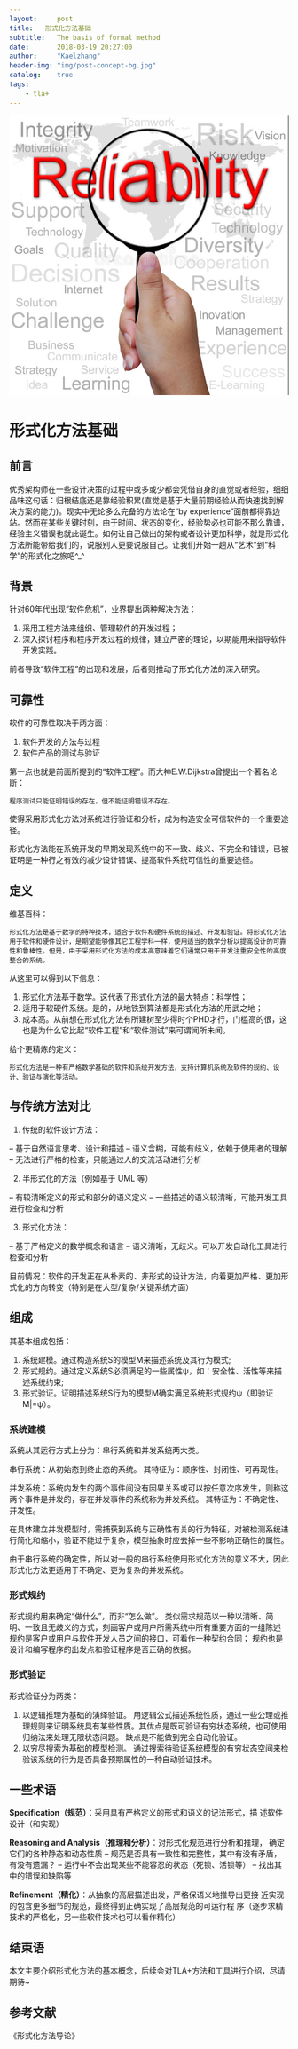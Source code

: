 ```yaml
---
layout:     post
title:   形式化方法基础
subtitle:   The basis of formal method
date:       2018-03-19 20:27:00
author:     "Kaelzhang"
header-img: "img/post-concept-bg.jpg"
catalog:    true
tags:
    - tla+
---
```


![reliablity](/img/in-post/TLAPlus/可靠性.jpg)

# 形式化方法基础

## 前言
优秀架构师在一些设计决策的过程中或多或少都会凭借自身的直觉或者经验，细细品味这句话：归根结底还是靠经验积累(直觉是基于大量前期经验从而快速找到解决方案的能力)。现实中无论多么完备的方法论在“by experience”面前都得靠边站。然而在某些关键时刻，由于时间、状态的变化，经验势必也可能不那么靠谱，经验主义错误也就此诞生。如何让自己做出的架构或者设计更加科学，就是形式化方法所能带给我们的，说服别人更要说服自己。让我们开始一趟从“艺术”到“科学”的形式化之旅吧^_^

## 背景

针对60年代出现“软件危机”，业界提出两种解决方法：

1. 采用工程方法来组织、管理软件的开发过程；
2. 深入探讨程序和程序开发过程的规律，建立严密的理论，以期能用来指导软件开发实践。

前者导致“软件工程”的出现和发展，后者则推动了形式化方法的深入研究。

## 可靠性
软件的可靠性取决于两方面：

1. 软件开发的方法与过程
2. 软件产品的测试与验证

第一点也就是前面所提到的“软件工程”。而大神E.W.Dijkstra曾提出一个著名论断：

```
程序测试只能证明错误的存在，但不能证明错误不存在。
```

使得采用形式化方法对系统进行验证和分析，成为构造安全可信软件的一个重要途径。

形式化方法能在系统开发的早期发现系统中的不一致、歧义、不完全和错误，已被证明是一种行之有效的减少设计错误、提高软件系统可信性的重要途径。

## 定义

维基百科：

```
形式化方法是基于数学的特种技术，适合于软件和硬件系统的描述、开发和验证。将形式化方法用于软件和硬件设计，是期望能够像其它工程学科一样，使用适当的数学分析以提高设计的可靠性和鲁棒性。但是，由于采用形式化方法的成本高意味着它们通常只用于开发注重安全性的高度整合的系统。
```

从这里可以得到以下信息：

1. 形式化方法基于数学。这代表了形式化方法的最大特点：科学性；
2. 适用于软硬件系统。是的，从地铁到算法都是形式化方法的用武之地；
3. 成本高。从前想在形式化方法有所建树至少得时个PHD才行，门槛高的很，这也是为什么它比起“软件工程”和“软件测试”来可谓闻所未闻。

给个更精炼的定义：


```
形式化方法是一种有严格数学基础的软件和系统开发方法，支持计算机系统及软件的规约、设计、验证与演化等活动。
```

## 与传统方法对比

1. 传统的软件设计方法：

– 基于自然语言思考、设计和描述
– 语义含糊，可能有歧义，依赖于使用者的理解
– 无法进行严格的检查，只能通过人的交流活动进行分析

2. 半形式化的方法（例如基于 UML 等）

– 有较清晰定义的形式和部分的语义定义
– 一些描述的语义较清晰，可能开发工具进行检查和分析

3. 形式化方法：

– 基于严格定义的数学概念和语言
– 语义清晰，无歧义。可以开发自动化工具进行检查和分析

目前情况：软件的开发正在从朴素的、非形式的设计方法，向着更加严格、更加形式化的方向转变（特别是在大型/复杂/关键系统方面）

## 组成

其基本组成包括：

1. 系统建模。通过构造系统S的模型M来描述系统及其行为模式;
2. 形式规约。通过定义系统S必须满足的一些属性ψ，如：安全性、活性等来描述系统约束;
3. 形式验证。证明描述系统S行为的模型M确实满足系统形式规约ψ（即验证M|=ψ）。


### 系统建模
系统从其运行方式上分为：串行系统和并发系统两大类。

串行系统：从初始态到终止态的系统。
其特征为：顺序性、封闭性、可再现性。

并发系统：系统内发生的两个事件间没有因果关系或可以按任意次序发生，则称这两个事件是并发的，存在并发事件的系统称为并发系统。 
其特征为：不确定性、并发性。

在具体建立并发模型时，需捕获到系统与正确性有关的行为特征，对被检测系统进行简化和缩小，验证不能过于复杂，模型抽象时应去掉一些不影响正确性的属性。

由于串行系统的确定性，所以对一般的串行系统使用形式化方法的意义不大，因此形式化方法更适用于不确定、更为复杂的并发系统。

### 形式规约

形式规约用来确定“做什么”，而非“怎么做”。
类似需求规范以一种以清晰、简明、一致且无歧义的方式，刻画客户或用户所需系统中所有重要方面的一组陈述
规约是客户或用户与软件开发人员之间的接口，可看作一种契约合同；
规约也是设计和编写程序的出发点和验证程序是否正确的依据。

### 形式验证

形式验证分为两类：

1. 以逻辑推理为基础的演绎验证。
用逻辑公式描述系统性质，通过一些公理或推理规则来证明系统具有某些性质。其优点是既可验证有穷状态系统，也可使用归纳法来处理无限状态问题。 缺点是不能做到完全自动化验证。
2. 以穷尽搜索为基础的模型检测。
通过搜索待验证系统模型的有穷状态空间来检验该系统的行为是否具备预期属性的一种自动验证技术。

## 一些术语

**Specification（规范）**：采用具有严格定义的形式和语义的记法形式，描
述软件设计（和实现）

**Reasoning and Analysis（推理和分析）**：对形式化规范进行分析和推理，
确定它们的各种静态和动态性质
– 规范是否具有一致性和完整性，其中有没有矛盾，有没有遗漏？
– 运行中不会出现某些不能容忍的状态（死锁、活锁等）
– 找出其中的错误和缺陷等

**Refinement（精化）**：从抽象的高层描述出发，严格保语义地推导出更接
近实现的包含更多细节的规范，最终得到正确实现了高层规范的可运行程
序（逐步求精技术的严格化，另一些软件技术也可以看作精化）


## 结束语
本文主要介绍形式化方法的基本概念，后续会对TLA+方法和工具进行介绍，尽请期待~

## 参考文献
《形式化方法导论》



